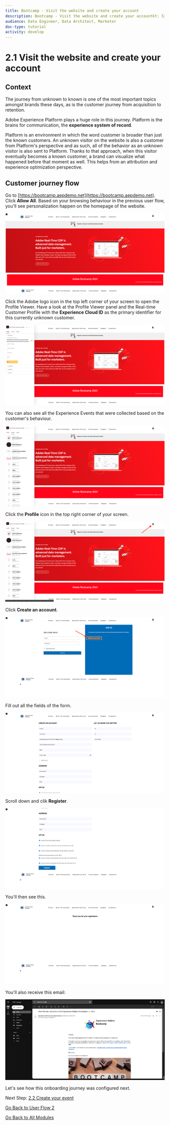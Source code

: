```yaml
---
title: Bootcamp - Visit the website and create your account
description: Bootcamp - Visit the website and create your accountkt: 5342
audience: Data Engineer, Data Architect, Marketer
doc-type: tutorial
activity: develop
---
```

# 2.1 Visit the website and create your account

## Context

The journey from unknown to known is one of the most important topics amongst brands these days, as is the customer journey from acquisition to retention. 

Adobe Experience Platform plays a huge role in this journey. Platform is the brains for communication, the **experience system of record**.

Platform is an environment in which the word customer is broader than just the known customers. An unknown visitor on the website is also a customer from Platform's perspective and as such, all of the behavior as an unknown visitor is also sent to Platform. Thanks to that approach, when this visitor eventually becomes a known customer, a brand can visualize what happened before that moment as well. This helps from an attribution and experience optimization perspective.

## Customer journey flow

Go to [https://bootcamp.aepdemo.net](https://bootcamp.aepdemo.net). Click **Allow All**. Based on your browsing behaviour in the previous user flow, you'll see personalization happen on the homepage of the website.

![DSN](./images/web8.png)

Click the Adobe logo icon in the top left corner of your screen to open the Profile Viewer. Have a look at the Profile Viewer panel and the Real-time Customer Profile with the **Experience Cloud ID** as the primary identifier for this currently unknown customer.
  
![Demo](./images/pv1.png)

You can also see all the Experience Events that were collected based on the customer's behaviour.

![Demo](./images/pv3.png)

Click the **Profile** icon in the top right corner of your screen.

![Demo](./images/pv4.png)

Click **Create an account**.
  
![Demo](./images/pv5.png)
  
Fill out all the fields of the form.
  
![Demo](./images/pv7.png)
  
Scroll down and clik **Register**.
  
![Demo](./images/pv8.png)

You'll then see this.

![Demo](./images/pv9.png)

You'll also receive this email:

![Demo](./images/pv10.png)

Let's see how this onboarding journey was configured next.

Next Step: [2.2 Create your event](./ex2.md)

[Go Back to User Flow 2](./uc2.md)

[Go Back to All Modules](../../overview.md)
